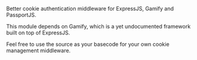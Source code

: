 Better cookie authentication middleware for ExpressJS, Gamify and PassportJS.

This module depends on Gamify, which is a yet undocumented framework built on top of ExpressJS.

Feel free to use the source as your basecode for your own cookie management middleware.